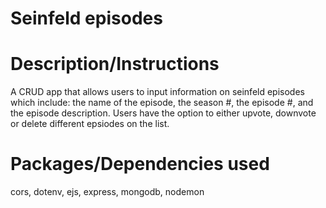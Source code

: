 # Seinfeld episodes

# Description/Instructions
A CRUD app that allows users to input information on seinfeld episodes which include: the name of the episode, the season #, the episode #, and the episode description. Users have the option to either upvote, downvote or delete different epsiodes on the list.

# Packages/Dependencies used
cors, dotenv, ejs, express, mongodb, nodemon
